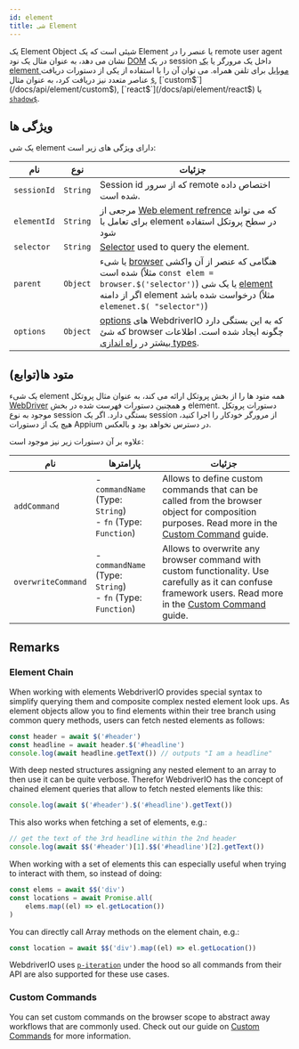 ```yaml
---
id: element
title: شی Element
---
```


یک Element Object شیئی است که یک Element یا عنصر را در remote user agent نشان می دهد، به عنوان مثال یک نود [DOM](https://developer.mozilla.org/en-US/docs/Web/API/Element) در یک session داخل یک مرورگر یا [یک element موبایل](https://developer.apple.com/documentation/swift/sequence/element) برای تلفن همراه. می توان آن را با استفاده از یکی از دستورات دریافت عناصر متعدد نیز دریافت کرد، به عنوان مثال [`$`](/docs/api/element/$), [`custom$`](/docs/api/element/custom$), [`react$`](/docs/api/element/react$) یا [`shadow$`](/docs/api/element/shadow$).

## ویژگی ها

یک شی element دارای ویژگی های زیر است:

| نام         | نوع      | جزئیات                                                                                                                                                                                                                            |
| ----------- | -------- | --------------------------------------------------------------------------------------------------------------------------------------------------------------------------------------------------------------------------------- |
| `sessionId` | `String` | Session id که از سرور remote اختصاص داده شده است.                                                                                                                                                                                 |
| `elementId` | `String` | مرجعی از [Web element refrence](https://w3c.github.io/webdriver/#elements) که می تواند برای تعامل با element در سطح پروتکل استفاده شود                                                                                            |
| `selector`  | `String` | [Selector](/docs/selectors) used to query the element.                                                                                                                                                                            |
| `parent`    | `Object` | یا شیء [browser](/docs/api/browser) هنگامی که عنصر از آن واکشی شده است (مثلاً `const elem = browser.$('selector')`) یا یک شی [element](/docs/api/element) اگر از دامنه element درخواست شده باشد (مثلاً `elemenet.$( "selector")`) |
| `options`   | `Object` | [options](/docs/configuration) های WebdriverIO که به این بستگی دارد که شئ browser چگونه ایجاد شده است. اطلاعات بیشتر در [راه اندازی types](/docs/setuptypes).                                                                     |

## متود ها(توابع)

یک شیء element همه متود ها را از بخش پروتکل ارائه می کند، به عنوان مثال پروتکل [WebDriver](/docs/api/webdriver) و همچنین دستورات فهرست شده در بخش element. دستورات پروتکل موجود به نوع session بستگی دارد. اگر یک session از مرورگر خودکار را اجرا کنید، هیچ یک از دستورات Appium [](/docs/api/appium) در دسترس نخواهد بود و بالعکس.

علاوه بر آن دستورات زیر نیز موجود است:

| نام                | پارامترها                                                             | جزئیات                                                                                                                                                                                                        |
| ------------------ | --------------------------------------------------------------------- | ------------------------------------------------------------------------------------------------------------------------------------------------------------------------------------------------------------- |
| `addCommand`       | - `commandName` (Type: `String`)<br />- `fn` (Type: `Function`) | Allows to define custom commands that can be called from the browser object for composition purposes. Read more in the [Custom Command](/docs/customcommands) guide.                                          |
| `overwriteCommand` | - `commandName` (Type: `String`)<br />- `fn` (Type: `Function`) | Allows to overwrite any browser command with custom functionality. Use carefully as it can confuse framework users. Read more in the [Custom Command](/docs/customcommands#overwriting-native-commands) guide. |

## Remarks

### Element Chain

When working with elements WebdriverIO provides special syntax to simplify querying them and composite complex nested element look ups. As element objects allow you to find elements within their tree branch using common query methods, users can fetch nested elements as follows:

```js
const header = await $('#header')
const headline = await header.$('#headline')
console.log(await headline.getText()) // outputs "I am a headline"
```

With deep nested structures assigning any nested element to an array to then use it can be quite verbose. Therefor WebdriverIO has the concept of chained element queries that allow to fetch nested elements like this:

```js
console.log(await $('#header').$('#headline').getText())
```

This also works when fetching a set of elements, e.g.:

```js
// get the text of the 3rd headline within the 2nd header
console.log(await $$('#header')[1].$$('#headline')[2].getText())
```

When working with a set of elements this can especially useful when trying to interact with them, so instead of doing:

```js
const elems = await $$('div')
const locations = await Promise.all(
    elems.map((el) => el.getLocation())
)
```

You can directly call Array methods on the element chain, e.g.:

```js
const location = await $$('div').map((el) => el.getLocation())
```

WebdriverIO uses [`p-iteration`](https://www.npmjs.com/package/p-iteration#api) under the hood so all commands from their API are also supported for these use cases.

### Custom Commands

You can set custom commands on the browser scope to abstract away workflows that are commonly used. Check out our guide on [Custom Commands](/docs/customcommands#adding-custom-commands) for more information.
